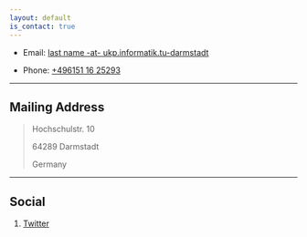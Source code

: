 ```yaml
---
layout: default
is_contact: true
---
```


* Email: [last name -at- ukp.informatik.tu-darmstadt](mailto:klamm@ukp.informatik.tu-darmstadt.de)

* Phone: [+496151 16 25293](tel:+4961511625293)

---

## Mailing Address

> Hochschulstr. 10
>
> 64289 Darmstadt
>
> Germany

---

## Social
1. [Twitter](twitter.com/chklamm)

